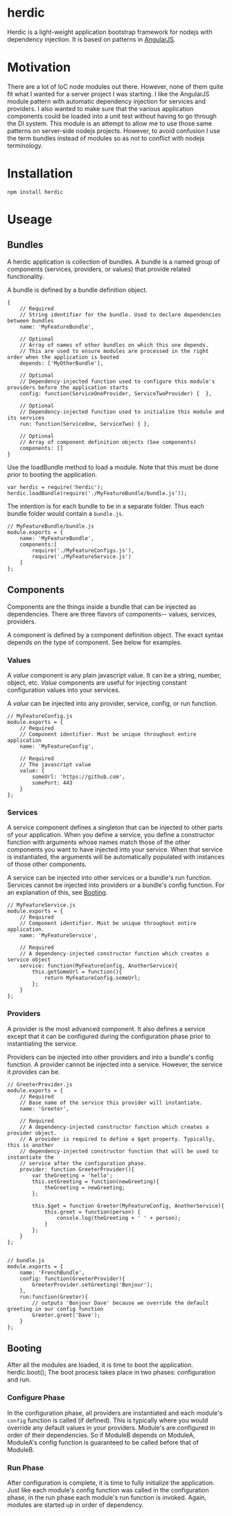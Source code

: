herdic
========

Herdic is a light-weight application bootstrap framework for nodejs with dependency injection.
It is based on patterns in [AngularJS](https://docs.angularjs.org/guide/module).

# Motivation
There are a lot of IoC node modules out there. However, none of them quite fit what I wanted for a server project I was
starting. I like the AngularJS module pattern with automatic dependency injection for services and
providers. I also wanted to make sure that the various application components could be loaded into a unit test without
having to go through the DI system. This module is an attempt to allow me to use those same patterns on server-side
nodejs projects. However, to avoid confusion I use the term bundles instead of modules so as not to conflict with nodejs
terminology.

# Installation
    npm install herdic

# Useage

## Bundles
A herdic application is collection of bundles.
A bundle is a named group of components (services, providers, or values) that provide related functionality.

A bundle is defined by a bundle definition object.

```
{
    // Required
    // String identifier for the bundle. Used to declare dependencies between bundles
    name: 'MyFeatureBundle',

    // Optional
    // Array of names of other bundles on which this one depends.
    // This are used to ensure modules are processed in the right order when the application is booted
    depends: ['MyOtherBundle'],

    // Optional
    // Dependency-injected function used to configure this module's providers before the application starts
    config: function(ServiceOneProvider, ServiceTwoProvider) {  },

    // Optional
    // Dependency-injected function used to initialize this module and its services
    run: function(ServiceOne, ServiceTwo) { },

    // Optional
    // Array of component definition objects (See components)
    components: []
}
```

Use the loadBundle method to load a module. Note that this must be done prior to booting the application.

```
var herdic = require('herdic');
herdic.loadBundle(require('./MyFeatureBundle/bundle.js'));

```

The intention is for each bundle to be in a separate folder. Thus each bundle folder would contain a `bundle.js`.

```
// MyFeatureBundle/bundle.js
module.exports = {
    name: 'MyFeatureBundle',
    components:[
        require('./MyFeatureConfigs.js'),
        require('./MyFeatureService.js')
    ]
};

```


## Components
Components are the things inside a bundle that can be injected as dependencies.  There are three flavors of components--
values, services, providers.

A component is defined by a component definition object.  The exact syntax depends on the type of component. See below
for examples.

### Values
A *value* component is any plain javascript value. It can be a string, number, object, etc. *Value* components are useful
for injecting constant configuration values into your services.

A *value* can be injected into any provider, service, config, or run function.

```
// MyFeatureConfig.js
module.exports = {
    // Required
    // Component identifier. Must be unique throughout entire application
    name: 'MyFeatureConfig',

    // Required
    // The javascript value
    value: {
        someUrl: 'https://github.com',
        somePort: 443
    }
};
```

### Services
A service component defines a singleton that can be injected to other parts of your application. When you define a
service, you define a constructor function with arguments whose names match those of the other components you want
to have injected into your service. When that service is instantiated, the arguments will be automatically
populated with instances of those other components.

A service can be injected into other services or a bundle's run function. Services cannot be injected into providers
or a bundle's config function.  For an explanation of this, see [Booting](#booting).

```
// MyFeatureService.js
module.exports = {
    // Required
    // Component identifier. Must be unique throughout entire application.
    name: 'MyFeatureService',

    // Required
    // A dependency-injected constructor function which creates a service object
    service: function(MyFeatureConfig, AnotherService){
        this.getSomeUrl = function(){
            return MyFeatureConfig.someUrl;
        };
    }
};
```

### Providers
A provider is the most advanced component. It also defines a service except that it can be configured during the
configuration phase prior to instantiating the service.

Providers can be injected into other providers and into a bundle's config function.  A provider cannot be injected into
a service. However, the service it *provides* can be.

```
// GreeterProvider.js
module.exports = {
    // Required
    // Base name of the service this provider will instantiate.
    name: 'Greeter',

    // Required
    // A dependency-injected constructor function which creates a provider object.
    // A provider is required to define a $get property. Typically, this is another
    // dependency-injected constructor function that will be used to instantiate the
    // service after the configuration phase.
    provider: function GreeterProvider(){
        var theGreeting = 'hello';
        this.setGreeting = function(newGreeting){
            theGreeting = newGreeting;
        };

        this.$get = function Greeter(MyFeatureConfig, AnotherService){
            this.greet = function(person) {
                console.log(theGreeting + ' ' + person);
            }
        };
    }
};


// bundle.js
module.exports = {
    name: 'FrenchBundle',
    config: function(GreeterProvider){
        GreeterProvider.setGreeting('Bonjour');
    },
    run:function(Greeter){
        // outputs 'Bonjour Dave' because we override the default greeting in our config function
        Greeter.greet('Dave');
    }
};

```


## <a name="booting">Booting</a>
After all the modules are loaded, it is time to boot the application.
    herdic.boot();
The boot process takes place in two phases: configuration and run.

### Configure Phase
In the configuration phase, all providers are instantiated and each module's `config` function is called (if defined).
This is typically where you would override any default values in your providers. Module's are configured in order of
their dependencies. So if ModuleB depends on ModuleA, ModuleA's config function is guaranteed to be called before that
of ModuleB.

### Run Phase
After configuration is complete, it is time to fully initialize the application. Just like each module's config function
was called in the configuration phase, in the run phase each module's run function is invoked. Again, modules are
started up in order of dependency.

